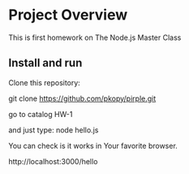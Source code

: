 # Project Overview

This is first homework on The Node.js Master Class

## Install and run

Clone this repository: 

git clone https://github.com/pkopy/pirple.git

go to catalog HW-1

and just type: node hello.js

You can check is it works in Your favorite browser. 

http://localhost:3000/hello

